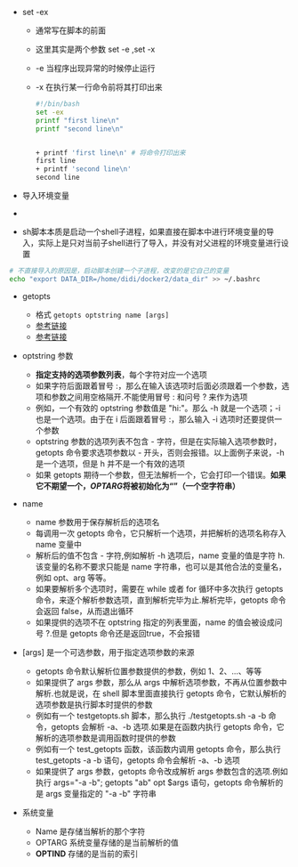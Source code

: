 - set -ex

  - 通常写在脚本的前面

  - 这里其实是两个参数 set -e ,set -x

  - -e 当程序出现异常的时候停止运行

  - -x 在执行某一行命令前将其打印出来

    ```bash
    #!/bin/bash
    set -ex
    printf "first line\n"
    printf "second line\n"
    
    
    + printf 'first line\n' # 将命令打印出来
    first line
    + printf 'second line\n'
    second line
    ```

    

- 导入环境变量

- 

  - sh脚本本质是启动一个shell子进程，如果直接在脚本中进行环境变量的导入，实际上是只对当前子shell进行了导入，并没有对父进程的环境变量进行设置

  ```bash
  # 不直接导入的原因是，启动脚本创建一个子进程，改变的是它自己的变量
  echo "export DATA_DIR=/home/didi/docker2/data_dir" >> ~/.bashrc
  ```


- getopts
  - 格式 `getopts optstring name [args]`
  - [参考链接](https://www.iteye.com/blog/xingwang-ye-1601246)
  - [参考链接](https://blog.csdn.net/weixin_42552315/article/details/111945203?ops_request_misc=%257B%2522request%255Fid%2522%253A%2522166377715316782391837706%2522%252C%2522scm%2522%253A%252220140713.130102334.pc%255Fall.%2522%257D&request_id=166377715316782391837706&biz_id=0&utm_medium=distribute.pc_search_result.none-task-blog-2~all~first_rank_ecpm_v1~pc_rank_34-1-111945203-null-null.142^v49^pc_rank_34_1,201^v3^control_1&utm_term=%E4%BB%80%E4%B9%88%E6%98%AFgetopts&spm=1018.2226.3001.4187)

- optstring 参数
  - **指定支持的选项参数列表**，每个字符对应一个选项
  - 如果字符后面跟着冒号 :，那么在输入该选项时后面必须跟着一个参数，选项和参数之间用空格隔开.不能使用冒号 : 和问号 ? 来作为选项
  - 例如，一个有效的 optstring 参数值是 "hi:"。那么 -h 就是一个选项；-i 也是一个选项。由于在 i 后面跟着冒号 :，那么输入 -i 选项时还要提供一个参数
  - optstring 参数的选项列表不包含 - 字符，但是在实际输入选项参数时，getopts 命令要求选项参数以 - 开头，否则会报错。以上面例子来说，-h 是一个选项，但是 h 并不是一个有效的选项
  - 如果 getopts 期待一个参数，但无法解析一个，它会打印一个错误。**如果它不期望一个，*OPTARG*将被初始化为“”（一个空字符串）**
- name
  - name 参数用于保存解析后的选项名
  - 每调用一次 getopts 命令，它只解析一个选项，并把解析的选项名称存入 name 变量中
  - 解析后的值不包含 - 字符,例如解析 -h 选项后，name 变量的值是字符 h.该变量的名称不要求只能是 name 字符串，也可以是其他合法的变量名，例如 opt、arg 等等。
  - 如果要解析多个选项时，需要在 while 或者 for 循环中多次执行 getopts 命令，来逐个解析参数选项，直到解析完毕为止.解析完毕，getopts 命令会返回 false，从而退出循环
  - 如果提供的选项不在 optstring 指定的列表里面，name 的值会被设成问号 ?.但是 getopts 命令还是返回true，不会报错
- [args] 是一个可选参数，用于指定选项参数的来源
  - getopts 命令默认解析位置参数提供的参数，例如 $1、$2、...、等等
  - 如果提供了 args 参数，那么从 args 中解析选项参数，不再从位置参数中解析.也就是说，在 shell 脚本里面直接执行 getopts 命令，它默认解析的选项参数是执行脚本时提供的参数
  - 例如有一个 testgetopts.sh 脚本，那么执行 ./testgetopts.sh -a -b 命令，getopts 会解析 -a、-b 选项.如果是在函数内执行 getopts 命令，它解析的选项参数是调用函数时提供的参数
  - 例如有一个 test_getopts 函数，该函数内调用 getopts 命令，那么执行 test_getopts -a -b 语句，getopts 命令会解析 -a、-b 选项
  - 如果提供了 args 参数，getopts 命令改成解析 args 参数包含的选项.例如执行 args="-a -b"; getopts "ab" opt $args 语句，getopts 命令解析的是 args 变量指定的 "-a -b" 字符串

- 系统变量
  - Name 是存储当解析的那个字符
  - OPTARG 系统变量存储的是当前解析的值
  - **OPTIND** 存储的是当前的索引